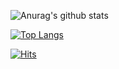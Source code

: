 ![Anurag's github stats](https://github-readme-stats.vercel.app/api?username=pm1100tm&show_icons=true&theme=dracula)

[![Top Langs](https://github-readme-stats.vercel.app/api/top-langs/?username=pm1100tm&langs_count=8)](https://github.com/anuraghazra/github-readme-stats)

[![Hits](https://hits.seeyoufarm.com/api/count/incr/badge.svg?url=https%3A%2F%2Fgithub.com%2Fpm1100tm%2Fhit-counter&count_bg=%2379C83D&title_bg=%23555555&icon=&icon_color=%23E7E7E7&title=hits&edge_flat=false)](https://hits.seeyoufarm.com)
